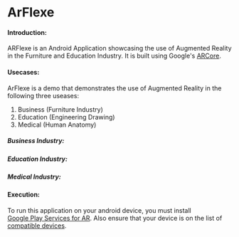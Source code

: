 # ArFlexe
#### Introduction:
ARFlexe is an Android Application showcasing the use of Augmented Reality in the Furniture and Education Industry. 
It is built using Google's [ARCore](https://developers.google.com/ar). 
#### Usecases:
ArFlexe is a demo that demonstrates the use of Augmented Reality in the following three useases:

1. Business (Furniture Industry)
2. Education (Engineering Drawing)
3. Medical (Human Anatomy)
##### Business Industry:

##### Education Industry:


##### Medical Industry:
#### Execution:
To run this application on your android device, you must install [	
Google Play Services for AR](https://play.google.com/store/apps/details?id=com.google.ar.core&hl=en). Also ensure that your device is on the list of [compatible devices](https://developers.google.com/ar/discover/supported-devices).






